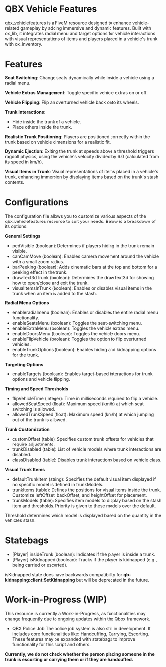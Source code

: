 # QBX Vehicle Features
qbx_vehiclefeatures is a FiveM resource designed to enhance vehicle-related gameplay by adding immersive and dynamic features. Built with ox_lib, it integrates radial menu and target options for vehicle interactions with visual representations of items and players placed in a vehicle's trunk with ox_inventory.

# Features
**Seat Switching**: Change seats dynamically while inside a vehicle using a radial menu.

**Vehicle Extras Management**: Toggle specific vehicle extras on or off.

**Vehicle Flipping**: Flip an overturned vehicle back onto its wheels.

**Trunk Interactions**:
- Hide inside the trunk of a vehicle.
- Place others inside the trunk.

**Realistic Trunk Positioning**: Players are positioned correctly within the trunk based on vehicle dimensions for a realistic fit.

**Dynamic Ejection**: Exiting the trunk at speeds above a threshold triggers ragdoll physics, using the vehicle's velocity divided by 6.0 (calculated from its speed in km/h).

**Visual Items in Trunk**: Visual representations of items placed in a vehicle's trunk, enhancing immersion by displaying items based on the trunk's stash contents.

# Configurations
The configuration file allows you to customize various aspects of the qbx_vehiclefeatures resource to suit your needs. Below is a breakdown of its options:

**General Settings**
- pedVisible (boolean): Determines if players hiding in the trunk remain visible.
- canCamMove (boolean): Enables camera movement around the vehicle with a small zoom radius.
- barPeeking (boolean): Adds cinematic bars at the top and bottom for a peeking effect in the trunk.
- drawText3dTrunk (boolean): Determines the drawText3d for showing how to open/close and exit the trunk.
- visualItemsInTrunk (boolean): Enables or disables visual items in the trunk when an item is added to the stash.

**Radial Menu Options**
- enableradialmenu (boolean): Enables or disables the entire radial menu functionality.
- enableSeatsMenu (boolean): Toggles the seat-switching menu.
- enableExtraMenu (boolean): Toggles the vehicle extras menu.
- enableDoorsMenu (boolean): Toggles the vehicle doors menu.
- enableFlipVehicle (boolean): Toggles the option to flip overturned vehicles.
- enableTrunkOptions (boolean): Enables hiding and kidnapping options for the trunk.

**Targeting Options**
- enableTargets (boolean): Enables target-based interactions for trunk options and vehicle flipping.

**Timing and Speed Thresholds**
- flipVehicleTime (integer): Time in milliseconds required to flip a vehicle.
- allowedSeatSpeed (float): Maximum speed (km/h) at which seat switching is allowed.
- allowedTrunkSpeed (float): Maximum speed (km/h) at which jumping out of the trunk is allowed.

**Trunk Customization**
- customOffset (table): Specifies custom trunk offsets for vehicles that require adjustments.
- trunkDisabled (table): List of vehicle models where trunk interactions are disabled.
- classDisabled (table): Disables trunk interactions based on vehicle class.

**Visual Trunk Items**
- defaultTrunkItem (string): Specifies the default visual item displayed if no specific model is defined in trunkModels.
- trunkItems (table): Defines the positions for visual items inside the trunk. Customize leftOffset, backOffset, and heightOffset for placement.
- trunkModels (table): Specifies item models to display based on the stash item and thresholds. Priority is given to these models over the default.

Threshold determines which model is displayed based on the quantity in the vehicles stash.

# Statebags
- [Player] insideTrunk (boolean): Indicates if the player is inside a trunk.
- [Player] isKidnapped (boolean): Tracks if the player is kidnapped (e.g., being carried or escorted).

isKidnapped state does have backwards compatibility for **qb-kidnapping:client:SetKidnapping** but will be deprecated in the future.

# Work-in-Progress (WIP)
This resource is currently a Work-in-Progress, as functionalities may change frequently due to ongoing updates within the Qbox framework.

- QBX Police Job
The police job system is also still in development. It includes core functionalities like: Handcuffing, Carrying, Escorting. These features may be expanded with statebags to improve functionality for this script and others.

**Currently, we do not check whether the person placing someone in the trunk is escorting or carrying them or if they are handcuffed.**